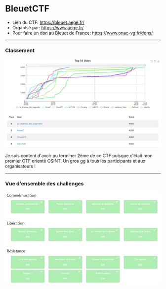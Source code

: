 # BleuetCTF

- Lien du CTF: https://bleuet.aege.fr/
- Organisé par: https://www.aege.fr/
- Pour faire un don au Bleuet de France: https://www.onac-vg.fr/dons/

---
### Classement

![classement.png](Images/classement.png)

Je suis content d'avoir pu terminer 2ème de ce CTF puisque c'était mon premier CTF orienté OSINT.
Un gros gg à tous les participants et aux organisateurs !

---
### Vue d'ensemble des challenges

![all_challenges.png](Images/all_challenges.png)

